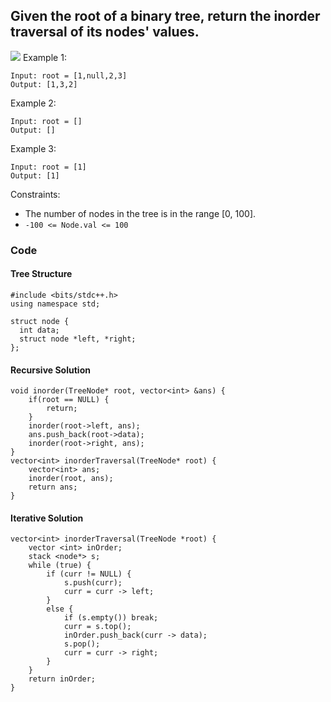 ## Given the root of a binary tree, return the inorder traversal of its nodes' values.
![](https://assets.leetcode.com/uploads/2020/09/15/inorder_1.jpg)
Example 1:
```
Input: root = [1,null,2,3]
Output: [1,3,2]
```
Example 2:
```
Input: root = []
Output: []
```
Example 3:
```
Input: root = [1]
Output: [1]
```
Constraints:
- The number of nodes in the tree is in the range [0, 100].
- ```-100 <= Node.val <= 100```

### Code
#### Tree Structure
```
#include <bits/stdc++.h>
using namespace std;

struct node {
  int data;
  struct node *left, *right;
};
```

#### Recursive Solution
```
void inorder(TreeNode* root, vector<int> &ans) {
    if(root == NULL) {
        return;
    }
    inorder(root->left, ans);
    ans.push_back(root->data);
    inorder(root->right, ans);
}
vector<int> inorderTraversal(TreeNode* root) {
    vector<int> ans;
    inorder(root, ans);
    return ans;
}
```


#### Iterative Solution
```
vector<int> inorderTraversal(TreeNode *root) {
    vector <int> inOrder;
    stack <node*> s;
    while (true) {
        if (curr != NULL) {
            s.push(curr);
            curr = curr -> left;
        } 
        else {
            if (s.empty()) break;
            curr = s.top();
            inOrder.push_back(curr -> data);
            s.pop();
            curr = curr -> right;
        }
    }
    return inOrder;
}
```
